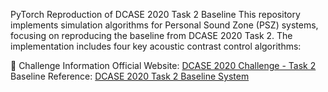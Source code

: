 PyTorch Reproduction of DCASE 2020 Task 2 Baseline
This repository implements simulation algorithms for Personal Sound Zone (PSZ) systems, focusing on reproducing the baseline from ​​DCASE 2020 Task 2​​. The implementation includes four key acoustic contrast control algorithms:

📌 Challenge Information
​​Official Website​​: [DCASE 2020 Challenge - Task 2](https://dcase.community/challenge2020/task-unsupervised-detection-of-anomalous-sounds)
​​Baseline Reference​​: [DCASE 2020 Task 2 Baseline System](https://github.com/y-kawagu/dcase2020_task2_baseline/tree/master)

